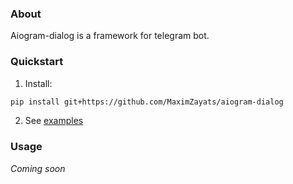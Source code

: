 ### About

Aiogram-dialog is a framework for telegram bot.

### Quickstart

1. Install:

```bash
pip install git+https://github.com/MaximZayats/aiogram-dialog
```

2. See [examples](examples)

### Usage

_Coming soon_
